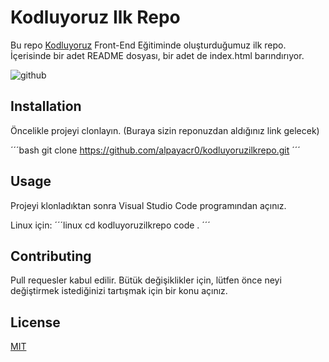 # Kodluyoruz Ilk Repo

Bu repo [Kodluyoruz](https://www.kodluyoruz.org) Front-End Eğitiminde oluşturduğumuz ilk repo. İçerisinde bir adet README dosyası, bir adet de index.html barındırıyor.

![github](figures/github.png)

## Installation

Öncelikle projeyi clonlayın. (Buraya sizin reponuzdan aldığınız link gelecek)

´´´bash
git clone https://github.com/alpayacr0/kodluyoruzilkrepo.git
´´´

## Usage

Projeyi klonladıktan sonra Visual Studio Code programından açınız.

Linux için:
´´´linux
cd kodluyoruzilkrepo
code .
´´´

## Contributing
Pull requesler kabul edilir. Bütük değişiklikler için, lütfen önce neyi değiştirmek istediğinizi tartışmak için bir konu açınız.

## License
[MIT](https://choosealicense.com/licenses/mit/)
